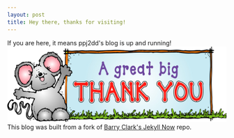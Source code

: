 ```yaml
---
layout: post
title: Hey there, thanks for visiting!
---
```


If you are here, it means ppj2dd&apos;s blog is up and running!
![Thanks for Visiting](images/thanks.jpg)
This blog was built from a fork of [Barry Clark&apos;s Jekyll Now](https://github.com/barryclark/jekyll-now) repo.
